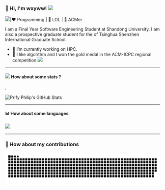 ### 👋 Hi, I'm wxyww!  <img src="https://github.com/TheDudeThatCode/TheDudeThatCode/blob/master/Assets/Earth.gif" width="24px">

 ![](https://codeforces-readme-stats.vercel.app/api/badge?username=wxyww)|:heart: Programming | :blue_heart: LOL | :yellow_heart: ACMer 

I am a Final Year Software Engineering Student at  Shandong University. I am also a prospective graduate student for the of Tsinghua Shenzhen International Graduate School.

- 🔭 I’m currently working on HPC.
- 🌱 I like algorithm and I won the gold medal in the ACM-ICPC regional competition.<img src="https://media.giphy.com/media/WUlplcMpOCEmTGBtBW/giphy.gif" width="30">

----

#### <img src="https://media.giphy.com/media/VgCDAzcKvsR6OM0uWg/giphy.gif" width="50"> How about some stats ?

.   

![Prify Philip's GitHub Stats](https://github-readme-stats.vercel.app/api?username=wxyww2049&hide=["stars"]&show_icons=true)

-------

#### 📊 **How about some languages**

![](https://github-readme-stats.vercel.app/api/top-langs/?username=wxyww2049&hide=html,css,scss&layout=compact)



---

### 🤠 How about my contributions

![github-user-contribution](https://raw.githubusercontent.com/wxyww2049/wxyww2049/refs/heads/output/github-contribution-grid-snake.svg)
